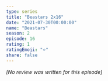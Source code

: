 ```yaml
---
type: series
title: "Beastars 2x16"
date: "2021-07-30T00:00:00"
name: "Beastars"
season: 2
episode: 16
rating: 1
ratingEmoji: "⭐️"
share: false
---
```


*[No review was written for this episode]*
